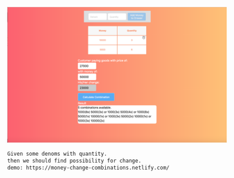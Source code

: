 ![change availability](https://github.com/ddonny/breaktime-change-availability/raw/master/Screen%20Shot%202018-08-12%20at%2010.18.41%20PM.png)
```
Given some denoms with quantity.
then we should find possibility for change.
demo: https://money-change-combinations.netlify.com/
```
